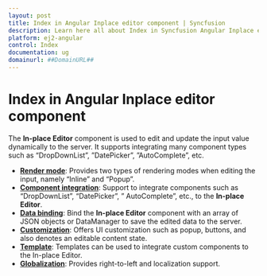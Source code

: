 ```yaml
---
layout: post
title: Index in Angular Inplace editor component | Syncfusion
description: Learn here all about Index in Syncfusion Angular Inplace editor component of Syncfusion Essential JS 2 and more.
platform: ej2-angular
control: Index 
documentation: ug
domainurl: ##DomainURL##
---
```


# Index in Angular Inplace editor component

The **In-place Editor** component is used to edit and update the input value dynamically to the server. It supports integrating many component types such as “DropDownList”, ”DatePicker”, ”AutoComplete”, etc.

* **[Render mode](./configuration)**: Provides two types of rendering modes when editing the input, namely “Inline” and “Popup”.
* **[Component integration](./controls)**: Support to integrate components such as “DropDownList”, “DatePicker”, ” AutoComplete”, etc., to the **In-place Editor**.
* **[Data binding](./data-binding)**: Bind the **In-place Editor** component with an array of JSON objects or DataManager to save the edited data to the server.
* **[Customization](./buttons)**: Offers UI customization such as popup, buttons, and also denotes an editable content state.
* **[Template](./integration)**: Templates can be used to integrate custom components to the In-place Editor.
* **[Globalization](./localization)**: Provides right-to-left and localization support.